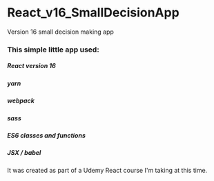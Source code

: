 # React_v16_SmallDecisionApp
Version 16 small decision making app

### This simple little app used:
##### React version 16
##### yarn
##### webpack
##### sass
##### ES6 classes and functions
##### JSX / babel

It was created as part of a Udemy React course I'm taking at this time.
